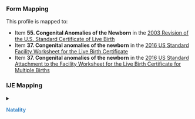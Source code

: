 ### Form Mapping
This profile is mapped to:
 * Item **55. Congenital Anomalies of the Newborn** in the [2003 Revision of the U.S. Standard Certificate of Live Birth](https://www.cdc.gov/nchs/data/dvs/birth11-03final-ACC.pdf)
 * Item **37. Congenital anomalies of the newborn** in the [2016 US Standard Facility Worksheet for the Live Birth Certificate](https://www.cdc.gov/nchs/data/dvs/facility-worksheet-2016-508.pdf)
 * Item **37. Congenital anomalies of the newborn** in the [2016 US Standard Attachment to the Facility Worksheet for the Live Birth Certificate for Multiple Births](https://www.cdc.gov/nchs/data/dvs/multiple-births-worksheet-2016.pdf)

### IJE Mapping

<style>
 .context-menu {cursor: context-menu; color: #438bca;}
 .context-menu:hover {opacity: 0.5;}
</style>
<details>

<summary>

<strong class='context-menu' > Natality </strong>

</summary>
<table class='grid'>
<thead>
  <tr>
    <th style='text-align: center'><strong>Use Case</strong></th>
    <th><strong>#</strong></th>
    <th><strong>Description</strong></th>
    <th><strong>IJE Name</strong></th>
    <th><strong>Field</strong></th>
    <th><strong>Type</strong></th>
    <th><strong>Value Set/Comments</strong></th>
  </tr>
</thead>
<tbody>
<tr>
  <td style='text-align: center'>Natality</td>
  <td>219</td>
  <td>Congenital Anomalies of the Newborn--Anencephaly</td>
  <td>ANEN</td>
  <td>code=89369001 (Anencephalus (disorder))</td>
  <td>na</td>
  <td>See <a href='usage.html#congenital-anomalies-of-newborn'>Note on missing congenital anomaly data</a></td>
</tr>
<tr>
  <td style='text-align: center'>Natality</td>
  <td>220</td>
  <td>Congenital Anomalies of the Newborn--Meningomyelocele/Spina Bifida</td>
  <td>MNSB</td>
  <td>code=67531005 (Spina bifida (disorder))</td>
  <td>na</td>
  <td>See <a href='usage.html#congenital-anomalies-of-newborn'>Note on missing congenital anomaly data</a></td>
</tr>
<tr>
  <td style='text-align: center'>Natality</td>
  <td>221</td>
  <td>Congenital Anomalies of the Newborn--Cyanotic congenital heart disease</td>
  <td>CCHD</td>
  <td>code=12770006 (Cyanotic congenital heart disease (disorder))</td>
  <td>na</td>
  <td>See <a href='usage.html#congenital-anomalies-of-newborn'>Note on missing congenital anomaly data</a></td>
</tr>
<tr>
  <td style='text-align: center'>Natality</td>
  <td>222</td>
  <td>Congenital Anomalies of the Newborn--Congenital diaphragmatic hernia</td>
  <td>CDH</td>
  <td>code=17190001 (Congenital diaphragmatic hernia (disorder))</td>
  <td>na</td>
  <td>See <a href='usage.html#congenital-anomalies-of-newborn'>Note on missing congenital anomaly data</a></td>
</tr>
<tr>
  <td style='text-align: center'>Natality</td>
  <td>223</td>
  <td>Congenital Anomalies of the Newborn--Omphalocele</td>
  <td>OMPH</td>
  <td>code=18735004 (Congenital omphalocele (disorder))</td>
  <td>na</td>
  <td>See <a href='usage.html#congenital-anomalies-of-newborn'>Note on missing congenital anomaly data</a></td>
</tr>
<tr>
  <td style='text-align: center'>Natality</td>
  <td>224</td>
  <td>Congenital Anomalies of the Newborn--Gastroschisis</td>
  <td>GAST</td>
  <td>code=72951007 (Gastroschisis (disorder))</td>
  <td>na</td>
  <td>See <a href='usage.html#congenital-anomalies-of-newborn'>Note on missing congenital anomaly data</a></td>
</tr>
<tr>
  <td style='text-align: center'>Natality</td>
  <td>225</td>
  <td>Congenital Anomalies of the Newborn--Limb Reduction Defect</td>
  <td>LIMB</td>
  <td>code=67341007 (Longitudinal deficiency of limb (disorder))</td>
  <td>na</td>
  <td>See <a href='usage.html#congenital-anomalies-of-newborn'>Note on missing congenital anomaly data</a></td>
</tr>
<tr>
  <td style='text-align: center'>Natality</td>
  <td>226</td>
  <td>Congenital Anomalies of the Newborn--Cleft Lip with or without Cleft Palate</td>
  <td>CL</td>
  <td>code=80281008 (Cleft lip (disorder))</td>
  <td>na</td>
  <td>See <a href='usage.html#congenital-anomalies-of-newborn'>Note on missing congenital anomaly data</a></td>
</tr>
<tr>
  <td style='text-align: center'>Natality</td>
  <td>227</td>
  <td>Congenital Anomalies of the Newborn--Cleft Palate Alone</td>
  <td>CP</td>
  <td>code=87979003 (Cleft palate (disorder))</td>
  <td>na</td>
  <td>See <a href='usage.html#congenital-anomalies-of-newborn'>Note on missing congenital anomaly data</a></td>
</tr>
<tr>
  <td style='text-align: center'>Natality</td>
  <td>228</td>
  <td>Congenital Anomalies of the Newborn--Down Syndrome</td>
  <td>DOWT</td>
  <td>code=70156005 (Anomaly of chromosome pair 21 (disorder))</td>
  <td>na</td>
  <td>See <a href='usage.html#congenital-anomalies-of-newborn'>Note on missing congenital anomaly data</a></td>
</tr>
<tr>
  <td style='text-align: center'>Natality</td>
  <td>229</td>
  <td>Congenital Anomalies of the Newborn--Suspected Chromosomal disorder</td>
  <td>CDIT</td>
  <td>code=409709004 (Chromosomal disorder (disorder))</td>
  <td>na</td>
  <td>See <a href='usage.html#congenital-anomalies-of-newborn'>Note on missing congenital anomaly data</a></td>
</tr>
<tr>
  <td style='text-align: center'>Natality</td>
  <td>230</td>
  <td>Congenital Anomalies of the Newborn--Hypospadias</td>
  <td>HYPO</td>
  <td>code=416010008 (Hypospadias (disorder))</td>
  <td>na</td>
  <td>See <a href='usage.html#congenital-anomalies-of-newborn'>Note on missing congenital anomaly data</a></td>
</tr>

</tbody>
</table>

</details>
<p></p>

